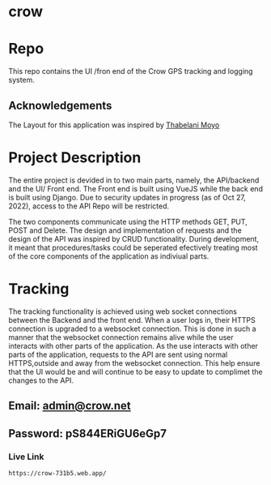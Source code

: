 # crow

# Repo
This repo contains the UI /fron end of the Crow GPS tracking and logging system.

## Acknowledgements
The Layout for this application was inspired by [Thabelani Moyo](https://github.com/bloodyeclipse)

# Project Description

The entire project is devided in to two main parts, namely, the API/backend and the UI/ Front end.
The Front end is built using VueJS while the back end is built using Django.
Due to security updates in progress (as of Oct 27, 2022), access to the API Repo will be restricted.

The two components communicate using the HTTP methods GET, PUT, POST and Delete.
The design and implementation of requests and the design of the API was inspired by CRUD functionality. During development, it meant that procedures/tasks could be seperated efectively treating most of the core components of the application as indiviual parts.

# Tracking

The tracking functionality is achieved using web socket connections between the Backend and the front end. When a user logs in, their HTTPS connection is upgraded to a websocket connection. This is done in such a manner that the websocket connection remains alive while the user interacts with other parts of the application. As the use interacts with other parts of the application, requests to the API are sent using normal HTTPS,outside and away from the websocket connection. This help ensure that the UI would be and will continue to be easy to update to complimet the changes to the API.

## Email: admin@crow.net
## Password: pS844ERiGU6eGp7

### Live Link
```
https://crow-731b5.web.app/
```
